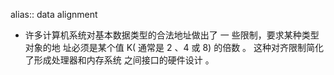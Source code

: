 alias:: data alignment

- 许多计算机系统对基本数据类型的合法地址做出了 一 些限制，要求某种类型对象的地
  址必须是某个值 K( 通常是 2 、4 或 8) 的倍数 。 这种对齐限制简化了形成处理器和内存系统
  之间接口的硬件设计 。